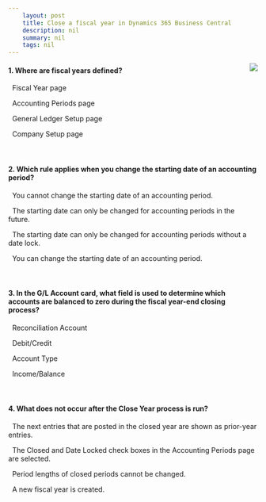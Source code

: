 ```yaml
---
    layout: post
    title: Close a fiscal year in Dynamics 365 Business Central  
    description: nil
    summary: nil
    tags: nil
---
```



 <a target="_blank" href="https://docs.microsoft.com/en-us/learn/modules/close-fiscal-year-dynamics-365-business-central/6-check/"><i class="fas fa-external-link-alt"></i> </a>
 <img align="right" src="https://docs.microsoft.com/en-us/learn/achievements/close-fiscal-year-dynamics-365-business-central.svg">
####  1. Where are fiscal years defined?


<i class='far fa-square'></i> &nbsp;&nbsp;Fiscal Year page

<i class='fas fa-check-square' style='color: Dodgerblue;'></i> &nbsp;&nbsp;Accounting Periods page

<i class='far fa-square'></i> &nbsp;&nbsp;General Ledger Setup page

<i class='far fa-square'></i> &nbsp;&nbsp;Company Setup page
<br />
<br />
<br />

####  2. Which rule applies when you change the starting date of an accounting period?


<i class='far fa-square'></i> &nbsp;&nbsp;You cannot change the starting date of an accounting period.

<i class='far fa-square'></i> &nbsp;&nbsp;The starting date can only be changed for accounting periods in the future.

<i class='fas fa-check-square' style='color: Dodgerblue;'></i> &nbsp;&nbsp;The starting date can only be changed for accounting periods without a date lock.

<i class='far fa-square'></i> &nbsp;&nbsp;You can change the starting date of an accounting period.
<br />
<br />
<br />

####  3. In the G/L Account card, what field is used to determine which accounts are balanced to zero during the fiscal year-end closing process?


<i class='far fa-square'></i> &nbsp;&nbsp;Reconciliation Account

<i class='far fa-square'></i> &nbsp;&nbsp;Debit/Credit

<i class='far fa-square'></i> &nbsp;&nbsp;Account Type

<i class='fas fa-check-square' style='color: Dodgerblue;'></i> &nbsp;&nbsp;Income/Balance
<br />
<br />
<br />

####  4. What does not occur after the Close Year process is run?


<i class='far fa-square'></i> &nbsp;&nbsp;The next entries that are posted in the closed year are shown as prior-year entries.

<i class='far fa-square'></i> &nbsp;&nbsp;The Closed and Date Locked check boxes in the Accounting Periods page are selected.

<i class='far fa-square'></i> &nbsp;&nbsp;Period lengths of closed periods cannot be changed.

<i class='fas fa-check-square' style='color: Dodgerblue;'></i> &nbsp;&nbsp;A new fiscal year is created.
<br />
<br />
<br />
